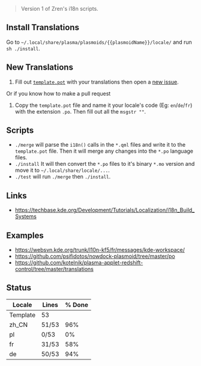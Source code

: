 > Version 1 of Zren's i18n scripts.

## Install Translations

Go to `~/.local/share/plasma/plasmoids/{{plasmoidName}}/locale/` and run `sh ./install`.

## New Translations

1. Fill out [`template.pot`](template.pot) with your translations then open a [new issue](https://github.com/Zren/plasma-applets/issues/new).

Or if you know how to make a pull request

1. Copy the `template.pot` file and name it your locale's code (Eg: `en`/`de`/`fr`) with the extension `.po`. Then fill out all the `msgstr ""`.

## Scripts

* `./merge` will parse the `i18n()` calls in the `*.qml` files and write it to the `template.pot` file. Then it will merge any changes into the `*.po` language files.
* `./install` It will then convert the `*.po` files to it's binary `*.mo` version and move it to `~/.local/share/locale/...`.
* `./test` will run `./merge` then `./install`.

## Links

* https://techbase.kde.org/Development/Tutorials/Localization/i18n_Build_Systems

## Examples

* https://websvn.kde.org/trunk/l10n-kf5/fr/messages/kde-workspace/
* https://github.com/psifidotos/nowdock-plasmoid/tree/master/po
* https://github.com/kotelnik/plasma-applet-redshift-control/tree/master/translations

## Status
|Locale | Lines | % Done|
|-------|-------|-------|
|Template	|53	|	|
|zh_CN	|51/53	|96%	|
|pl	|0/53	|0%	|
|fr	|31/53	|58%	|
|de	|50/53	|94%	|
